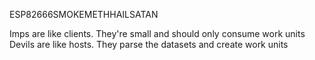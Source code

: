 ESP82666SMOKEMETHHAILSATAN

Imps are like clients. They're small and should only consume work units
Devils are like hosts. They parse the datasets and create work units

